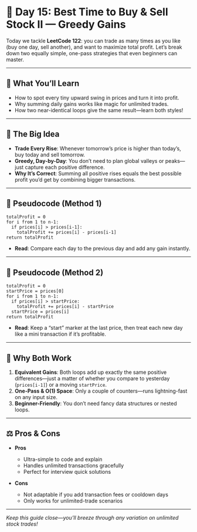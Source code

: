 # 📘 Day 15: Best Time to Buy & Sell Stock II — Greedy Gains

Today we tackle **LeetCode 122**: you can trade as many times as you like (buy one day, sell another), and want to maximize total profit. Let’s break down two equally simple, one-pass strategies that even beginners can master.

---

## 🌟 What You’ll Learn

- How to spot every tiny upward swing in prices and turn it into profit.
- Why summing daily gains works like magic for unlimited trades.
- How two near-identical loops give the same result—learn both styles!

---

## 🤔 The Big Idea

- **Trade Every Rise**: Whenever tomorrow’s price is higher than today’s, buy today and sell tomorrow.
- **Greedy, Day-by-Day**: You don’t need to plan global valleys or peaks—just capture each positive difference.
- **Why It’s Correct**: Summing all positive rises equals the best possible profit you’d get by combining bigger transactions.

---

## 📝 Pseudocode (Method 1)

```text
totalProfit = 0
for i from 1 to n-1:
  if prices[i] > prices[i-1]:
    totalProfit += prices[i] - prices[i-1]
return totalProfit
```

- **Read**: Compare each day to the previous day and add any gain instantly.

---

## 📝 Pseudocode (Method 2)

```text
totalProfit = 0
startPrice = prices[0]
for i from 1 to n-1:
  if prices[i] > startPrice:
    totalProfit += prices[i] - startPrice
  startPrice = prices[i]
return totalProfit
```

- **Read**: Keep a “start” marker at the last price, then treat each new day like a mini transaction if it’s profitable.

---

## 🎯 Why Both Work

1. **Equivalent Gains**: Both loops add up exactly the same positive differences—just a matter of whether you compare to yesterday (`prices[i-1]`) or a moving `startPrice`.
2. **One-Pass & O(1) Space**: Only a couple of counters—runs lightning-fast on any input size.
3. **Beginner-Friendly**: You don’t need fancy data structures or nested loops.

---

## ⚖️ Pros & Cons

- **Pros**

  - Ultra-simple to code and explain
  - Handles unlimited transactions gracefully
  - Perfect for interview quick solutions

- **Cons**

  - Not adaptable if you add transaction fees or cooldown days
  - Only works for unlimited-trade scenarios

---

_Keep this guide close—you’ll breeze through any variation on unlimited stock trades!_

